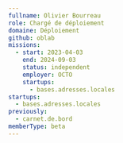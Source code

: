 ```yaml
---
fullname: Olivier Bourreau
role: Chargé de déploiement
domaine: Déploiement
github: oblab
missions:
  - start: 2023-04-03
    end: 2024-09-03
    status: independent
    employer: OCTO
    startups:
      - bases.adresses.locales
startups:
  - bases.adresses.locales
previously:
  - carnet.de.bord
memberType: beta
---
```

